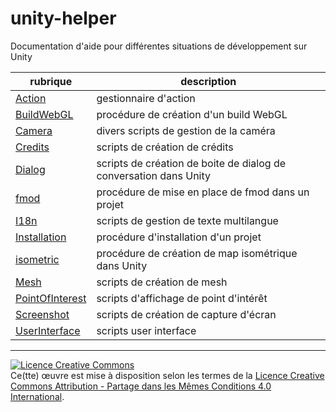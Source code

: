 # unity-helper

Documentation d'aide pour différentes situations de développement sur Unity


| rubrique                 | description                            |
| ------------------------ | -------------------------------------- |
| [Action](Action)         | gestionnaire d'action                  |
| [BuildWebGL](BuildWebGL) | procédure de création d'un build WebGL |
| [Camera](Camera) | divers scripts de gestion de la caméra |
| [Credits](Credits) | scripts de création de crédits |
| [Dialog](Dialog) | scripts de création de boite de dialog de conversation dans Unity |
| [fmod](fmod) | procédure de mise en place de fmod dans un projet |
| [I18n](I18n) | scripts de gestion de texte multilangue |
| [Installation](Installation) | procédure d'installation d'un projet |
| [isometric](isometric) | procédure de création de map isométrique dans Unity |
| [Mesh](Mesh) | scripts de création de mesh |
| [PointOfInterest](PointOfInterest) | scripts d'affichage de point d'intérêt |
| [Screenshot](Screenshot) | scripts de création de capture d'écran |
| [UserInterface](UserInterface) | scripts user interface |

---



<a rel="license" href="http://creativecommons.org/licenses/by-sa/4.0/"><img alt="Licence Creative Commons" style="border-width:0" src="https://i.creativecommons.org/l/by-sa/4.0/88x31.png" /></a><br />Ce(tte) œuvre est mise à disposition selon les termes de la <a rel="license" href="http://creativecommons.org/licenses/by-sa/4.0/">Licence Creative Commons Attribution -  Partage dans les Mêmes Conditions 4.0 International</a>.